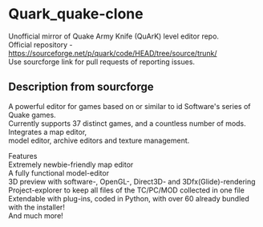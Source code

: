 # Quark_quake-clone
Unofficial mirror of Quake Army Knife (QuArK) level editor repo.  
Official repository - https://sourceforge.net/p/quark/code/HEAD/tree/source/trunk/  
Use sourcforge link for pull requests of reporting issues.  
  
## Description from sourcforge
A powerful editor for games based on or similar to id Software's series of Quake games.  
Currently supports 37 distinct games, and a countless number of mods. Integrates a map editor,  
model editor, archive editors and texture management.  
  
Features  
Extremely newbie-friendly map editor  
A fully functional model-editor  
3D preview with software-, OpenGL-, Direct3D- and 3Dfx(Glide)-rendering  
Project-explorer to keep all files of the TC/PC/MOD collected in one file  
Extendable with plug-ins, coded in Python, with over 60 already bundled with the installer!  
And much more!  
